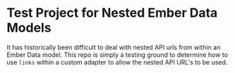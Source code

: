 Test Project for Nested Ember Data Models
=========================================

It has historically been difficult to deal with nested API urls from within an Ember Data model. This repo is simply
a testing ground to determine how to use `links` within a custom adapter to allow the nested API URL's to be used.

